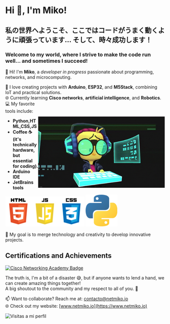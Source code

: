# Hi 👋, I'm Miko!
## 私の世界へようこそ、ここではコードがうまく動くように頑張っています... そして、時々成功します！
### Welcome to my world, where I strive to make the code run well... and sometimes I succeed!



👋 Hi! I'm **Miko**, a *developer in progress* passionate about programming, networks, and microcomputing.  

🔌 I love creating projects with **Arduino**, **ESP32**, and **M5Stack**, combining IoT and practical solutions.  
🌐 Currently learning **Cisco networks**, **artificial intelligence**, and **Robotics**.  
<picture>
<img align="right" alt="Coding" width="400" src="images/loon.gif" style="margin-top: 50px;"/>
</picture>
💻 My favorite tools include:
- **Python,HTML,CSS,JS** 
- **Coffee ☕ (it's technically hardware, but essential for coding).**  
- **Arduino IDE**
- **JetBrains tools**

<picture>
  <img src="images/html.png" alt="Logo HTML" width="250" />
</picture>
<picture>
  <img src="https://github.com/NetmikoIO/NetmikoIO/blob/main/images/python.png" alt="Logo Python" width="100" />
</picture>

🎯 My goal is to merge technology and creativity to develop innovative projects.  

## Certifications and Achievements



<a href="https://www.youtube.com/watch?v=dQw4w9WgXcQ" target="_blank">
  <img src="https://images.credly.com/size/104x104/images/5bdd6a39-3e03-4444-9510-ecff80c9ce79/image.png" alt="Cisco Networking Academy Badge">
</a>


The truth is, I'm a bit of a disaster 😅, but if anyone wants to lend a hand, we can create amazing things together!  
A big shoutout to the community and my respect to all of you. 🙌 

📫 Want to collaborate? Reach me at: [contacto@netmiko.io](mailto:contacto@netmiko.io)  
🌐 Check out my website: [www.netmiko.io](https://www.netmiko.io)

![Visitas a mi perfil](https://hits.seeyoufarm.com/api/count/incr/badge.svg?url=https%3A%2F%2Fgithub.com%2FNetmikoIO&count_bg=%23D8BFD8&title_bg=%23555555&icon=github.svg&icon_color=%23E7E7E7&title=Visitas&edge_flat=false&mode=total)






